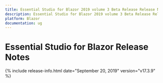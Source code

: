```yaml
---
title: Essential Studio for Blazor 2019 volume 3 Beta Release Release Notes  
description: Essential Studio for Blazor 2019 volume 3 Beta Release Release Notes  
platform: Blazor
documentation: ug
---
```


# Essential Studio for Blazor  Release Notes  

{% include release-info.html date="September 20, 2019"  version="v17.3.9" %} 

